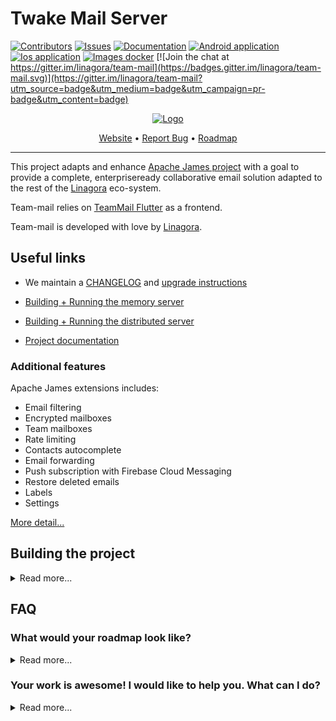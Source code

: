 # Twake Mail Server


[![Contributors](https://img.shields.io/github/contributors/linagora/tmail-backend?label=Contributors
)](
  https://github.com/linagora/tmail-backend/graphs/contributors
)
[![Issues](https://img.shields.io/github/issues/linagora/tmail-backend?label=Issues
)](https://github.com/linagora/tmail-backend/issues)
[![Documentation](https://img.shields.io/badge/Documentation-green.svg)](docs)
[![Android application](https://img.shields.io/badge/App-Android-blue.svg)](https://play.google.com/store/apps/dev?id=8845244706987756601)
[![Ios application](https://img.shields.io/badge/App-iOS-red.svg)](https://apps.apple.com/gr/developer/linagora/id1110867042)
[![Images docker](https://img.shields.io/badge/Images-docker-blue.svg)](https://hub.docker.com/r/linagora/tmail-backend)
[![Join the chat at https://gitter.im/linagora/team-mail](https://badges.gitter.im/linagora/team-mail.svg)](https://gitter.im/linagora/team-mail?utm_source=badge&utm_medium=badge&utm_campaign=pr-badge&utm_content=badge)

<p align="center">
  <a href="https://github.com/linagora/twake-mail">
   <img src="https://github.com/artembru/tmail-backend/assets/146178981/69e619dd-e017-4607-9581-dfc79f084cfe" alt="Logo">
  </a>

 <p align="center">
    <a href="https://twake-mail.com">Website</a>
    •
    <a href="https://github.com/linagora/tmail-backend/issues">Report Bug</a>
    •
    <a href="https://github.com/linagora/tmail-backend/milestones">Roadmap</a>
  </p>
</p>

---



This project adapts and enhance [Apache James project](https://james.apache.org) with a goal to provide a complete, enterpriseready collaborative email solution adapted to the rest of 
the [Linagora](https://linagora.com) eco-system.

Team-mail relies on [TeamMail Flutter](https://github.com/linagora/tmail-flutter) as a frontend.

Team-mail is developed with love by [Linagora](https://linagora.com).

## Useful links

 - We maintain a [CHANGELOG](CHANGELOG.md) and [upgrade instructions](upgrade-instructions.md)

 - [Building + Running the memory server](tmail-backend/apps/memory/README.md)

 - [Building + Running the distributed server](tmail-backend/apps/distributed/README.md)

 - [Project documentation](docs)

### Additional features

Apache James extensions includes:
 - Email filtering
 - Encrypted mailboxes
 - Team mailboxes
 - Rate limiting
 - Contacts autocomplete
 - Email forwarding
 - Push subscription with Firebase Cloud Messaging
 - Restore deleted emails
 - Labels
 - Settings

[More detail...](docs/modules/ROOT/pages/tmail-backend/features/index.adoc)

## Building the project

<details>
  <summary>Read more...</summary>
### Manual building

This projects uses git submodules to track the latest branch of [the Apache James project](https://james.apache.org)

After cloning this repository, you need to init the `james-project` submodule:

```
git submodule init
git submodule update
```

It is possible that the `james-project` submodule is not in its latest state as well. If you want the latest changes
of the Apache James project, you can run as well:

```
git submodule update --remote
```

**Note**: Don't hesitate to push the latest state of the submodule in a commit if it was not up-to-date!

Then you can compile both `apache/james-project` and `linagora/tmail-backend` together.

```
mvn clean install -Dmaven.javadoc.skip=true
```

You can add the `-DskipTests` flag as well if you don't want to run the tests of the `apache/james-project`.

### Building with a local jenkins runner

You can use a custom local jenkins runner with the `Jenkinsfile` at the root of this project to build the project. 
This will automatically do for you:

* checkout and compile latest code of Apache James project alongside `tmail-backend`
* generate docker images for `memory` and `distributed` flavors of the project
* launch unit, integration and deployment tests on `tmail-backend`

To launch it you need to have docker installed. From the root of this project, you can build the 
Jenkins runner locally yourself:

```
docker build -t local-jenkins-runner dockerfiles/jenkins-runner
```

And then you need to launch it with the Jenkinsfile:

```
docker run --rm -v /var/run/docker.sock:/var/run/docker.sock -v $(pwd)/dockerfiles/jenkins-runner/Jenkinsfile:/workspace/Jenkinsfile local-jenkins-runner
```

If you don't want the build to redownload everytime all the maven dependencies (it can be heavy) you can mount
your local maven repository as a volume by adding `-v $HOME/.m2:/root/.m2` to the above command.
</details>

## FAQ

### **What would your roadmap look like?**

<details>
  <summary>Read more...</summary>
By the end of 2023 we expect to add the following extensions:

 - Provide Archiving and automated actions
 - Provide a JMAP extension for thumbnails
 - Download all attachments at once
</details>

### **Your work is awesome! I would like to help you. What can I do?**

<details>
  <summary>Read more...</summary>
Thanks for the enthousiasm!

There are many ways to help us, and amongst them:

   - **Spread the word**: Tell people you like **Team Mail**, on social medias, via blog posts etc... 
   - **Give us feedbacks**... It's hard to make all good decisions from the first time. It is very likely we can benefit from *your* experience. Did you encountered annoying bugs? Do you think we are missing some features critical to you? Tell us in the [issues](https://github.com/linagora/tmail-backend/issues).
   - I can code! **I wanna help ;-)**. Wow thanks! Let's discuss your project together in the [issues](https://github.com/linagora/tmail-backend/issues) to get you on track!
</details>
